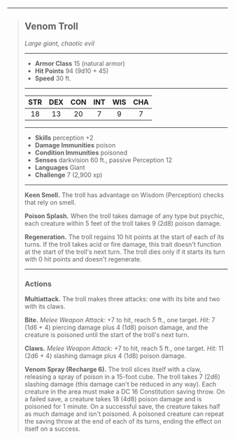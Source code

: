 ***
> ## Venom Troll
> *Large giant, chaotic evil*
> 
> ***
> 
> - **Armor Class** 15 (natural armor)
> - **Hit Points** 94 (9d10 + 45)
> - **Speed** 30 ft.
> 
> ***
> 
> |STR|DEX|CON|INT|WIS|CHA|
> |:---:|:---:|:---:|:---:|:---:|:---:|
> |18|13|20|7|9|7|
> 
> ***
> 
> - **Skills** perception +2
> - **Damage Immunities** poison
> - **Condition Immunities** poisoned
> - **Senses** darkvision 60 ft., passive Perception 12
> - **Languages** Giant
> - **Challenge** 7 (2,900 xp)
> 
> ***
> 
> **Keen Smell.** The troll has advantage on Wisdom (Perception) checks that rely on smell.
> 
> **Poison Splash.** When the troll takes damage of any type but psychic, each creature within 5 feet of the troll takes 9 (2d8) poison damage.
> 
> **Regeneration.** The troll regains 10 hit points at the start of each of its turns. If the troll takes acid or fire damage, this trait doesn't function at the start of the troll's next turn. The troll dies only if it starts its turn with 0 hit points and doesn't regenerate.
> 
> ***
> 
> ### Actions
> **Multiattack.** The troll makes three attacks: one with its bite and two with its claws.
> 
> **Bite.** *Melee Weapon Attack:* +7 to hit, reach 5 ft., one target. *Hit:* 7 (1d6 + 4) piercing damage plus 4 (1d8) poison damage, and the creature is poisoned until the start of the troll's next turn.
> 
> **Claws.** *Melee Weapon Attack:* +7 to hit, reach 5 ft., one target. *Hit:* 11 (2d6 + 4) slashing damage plus 4 (1d8) poison damage.
> 
> **Venom Spray (Recharge 6).** The troll slices itself with a claw, releasing a spray of poison in a 15-foot cube. The troll takes 7 (2d6) slashing damage (this damage can't be reduced in any way). Each creature in the area must make a DC 16 Constitution saving throw. On a failed save, a creature takes 18 (4d8) poison damage and is poisoned for 1 minute. On a successful save, the creature takes half as much damage and isn't poisoned. A poisoned creature can repeat the saving throw at the end of each of its turns, ending the effect on itself on a success.